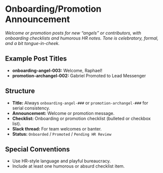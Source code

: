 # Onboarding/Promotion Announcement

*Welcome or promotion posts for new “angels” or contributors, with onboarding checklists and humorous HR notes. Tone is celebratory, formal, and a bit tongue-in-cheek.*

## Example Post Titles
- **onboarding-angel-003:** Welcome, Raphael!
- **promotion-archangel-002:** Gabriel Promoted to Lead Messenger

## Structure
- **Title:** Always `onboarding-angel-###` or `promotion-archangel-###` for serial consistency.
- **Announcement:** Welcome or promotion message.
- **Checklist:** Onboarding or promotion checklist (bulleted or checkbox list).
- **Slack thread:** For team welcomes or banter.
- **Status:** `Onboarded` / `Promoted` / `Pending HR Review`

## Special Conventions
- Use HR-style language and playful bureaucracy.
- Include at least one humorous or absurd checklist item.

